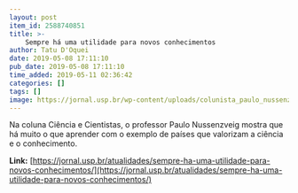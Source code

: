 ```yaml
---
layout: post
item_id: 2588740851
title: >-
    Sempre há uma utilidade para novos conhecimentos
author: Tatu D'Oquei
date: 2019-05-08 17:11:10
pub_date: 2019-05-08 17:11:10
time_added: 2019-05-11 02:36:42
categories: []
tags: []
image: https://jornal.usp.br/wp-content/uploads/colunista_paulo_nussenzveig_800px.jpg
---
```


Na coluna Ciência e Cientistas, o professor Paulo Nussenzveig mostra que há muito o que aprender com o exemplo de países que valorizam a ciência e o conhecimento.

**Link:** [https://jornal.usp.br/atualidades/sempre-ha-uma-utilidade-para-novos-conhecimentos/](https://jornal.usp.br/atualidades/sempre-ha-uma-utilidade-para-novos-conhecimentos/)

